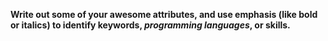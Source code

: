 __Write out some of your awesome attributes, and use emphasis (like bold or italics) to identify keywords, *programming languages*, or skills.__
